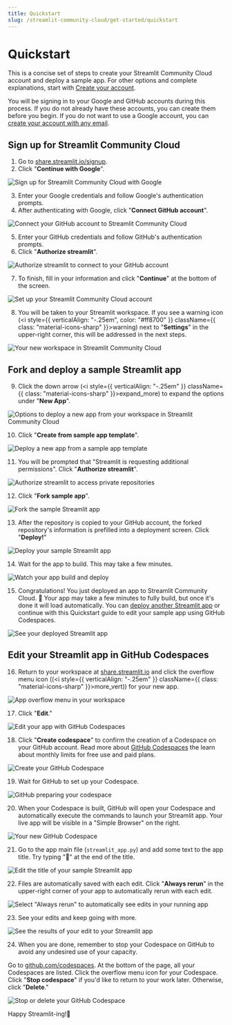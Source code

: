 ```yaml
---
title: Quickstart
slug: /streamlit-community-cloud/get-started/quickstart
---
```


# Quickstart

This is a concise set of steps to create your Streamlit Community Cloud account and deploy a sample app. For other options and complete explanations, start with [Create your account](/streamlit-community-cloud/get-started/create-your-account).

You will be signing in to your Google and GitHub accounts during this process. If you do not already have these accounts, you can create them before you begin. If you do not want to use a Google account, you can [create your account with any email](/streamlit-community-cloud/get-started/create-your-account#primary-identity-option-2-email).

## Sign up for Streamlit Community Cloud

1. Go to <a href="https://share.streamlit.io/signup" target="_blank">share.streamlit.io/signup</a>.
2. Click "**Continue with Google**".

<div style={{ maxWidth: '50%', margin: 'auto' }}>
<Image alt="Sign up for Streamlit Community Cloud with Google" src="/images/streamlit-community-cloud/sign-up-Google-XL.png" />
</div>

3. Enter your Google credentials and follow Google's authentication prompts.
4. After authenticating with Google, click "**Connect GitHub account**".

<div style={{ maxWidth: '50%', margin: 'auto' }}>
<Image alt="Connect your GitHub account to Streamlit Community Cloud" src="/images/streamlit-community-cloud/sign-up-2.png" />
</div>

5. Enter your GitHub credentials and follow GitHub's authentication prompts.
6. Click "**Authorize streamlit**".

<div style={{ maxWidth: '50%', margin: 'auto' }}>
<Image alt="Authorize streamlit to connect to your GitHub account" src="/images/streamlit-community-cloud/GitHub-auth1-none.png" />
</div>

7. To finish, fill in your information and click "**Continue**" at the bottom of the screen.

<div style={{ maxWidth: '70%', margin: 'auto' }}>
<Image alt="Set up your Streamlit Community Cloud account" src="/images/streamlit-community-cloud/sign-up-3.png" />
</div>

8. You will be taken to your Streamlit workspace. If you see a warning icon (<i style={{ verticalAlign: "-.25em", color: "#ff8700" }} className={{ class: "material-icons-sharp" }}>warning</i>) next to "**Settings**" in the upper-right corner, this will be addressed in the next steps.

<div style={{ maxWidth: '90%', margin: 'auto' }}>
<Image alt="Your new workspace in Streamlit Community Cloud" src="/images/streamlit-community-cloud/workspace-empty-warning.png" />
</div>

## Fork and deploy a sample Streamlit app

9. Click the down arrow (<i style={{ verticalAlign: "-.25em" }} className={{ class: "material-icons-sharp" }}>expand_more</i>) to expand the options under "**New App**".

<div style={{ maxWidth: '90%', margin: 'auto' }}>
<Image alt="Options to deploy a new app from your workspace in Streamlit Community Cloud" src="/images/streamlit-community-cloud/deploy-menu.png" />
</div>

10. Click "**Create from sample app template**".

<div style={{ maxWidth: '90%', margin: 'auto' }}>
<Image alt="Deploy a new app from a sample app template" src="/images/streamlit-community-cloud/deploy-sample.png" />
</div>

11. You will be prompted that "Streamlit is requesting additional permissions". Click "**Authorize streamlit**".

<div style={{ maxWidth: '50%', margin: 'auto' }}>
<Image alt="Authorize streamlit to access private repositories" src="/images/streamlit-community-cloud/GitHub-auth2-none.png" />
</div>

12. Click "**Fork sample app**".

<div style={{ maxWidth: '90%', margin: 'auto' }}>
<Image alt="Fork the sample Streamlit app" src="/images/streamlit-community-cloud/deploy-example-fork.png" />
</div>

13. After the repository is copied to your GitHub account, the forked repository's information is prefilled into a deployment screen. Click "**Deploy!**"

<div style={{ maxWidth: '90%', margin: 'auto' }}>
<Image alt="Deploy your sample Streamlit app" src="/images/streamlit-community-cloud/deploy-example-deploy.png" />
</div>

14. Wait for the app to build. This may take a few minutes.

<div style={{ maxWidth: '90%', margin: 'auto' }}>
<Image alt="Watch your app build and deploy" src="/images/streamlit-community-cloud/deploy-demo-provisioning.png" />
</div>

15. Congratulations! You just deployed an app to Streamlit Community Cloud. 🎉 Your app may take a few minutes to fully build, but once it's done it will load automatically. You can [deploy another Streamlit app](/streamlit-community-cloud/deploy-your-app) or continue with this Quickstart guide to edit your sample app using GitHub Codespaces.

<div style={{ maxWidth: '90%', margin: 'auto' }}>
<Image alt="See your deployed Streamlit app" src="/images/streamlit-community-cloud/deploy-example-done.png" />
</div>

## Edit your Streamlit app in GitHub Codespaces

16. Return to your workspace at <a href="https://share.streamlit.io" target="_blank">share.streamlit.io</a> and click the overflow menu icon ((<i style={{ verticalAlign: "-.25em" }} className={{ class: "material-icons-sharp" }}>more_vert</i>)) for your new app.

<div style={{ maxWidth: '90%', margin: 'auto' }}>
<Image alt="App overflow menu in your workspace" src="/images/streamlit-community-cloud/deploy-sample-overflow.png" />
</div>

17. Click "**Edit**."

<div style={{ maxWidth: '90%', margin: 'auto' }}>
<Image alt="Edit your app with GitHub Codespaces" src="/images/streamlit-community-cloud/deploy-sample-edit.png" />
</div>

18. Click "**Create codespace**" to confirm the creation of a Codespace on your GitHub account. Read more about [GitHub Codespaces](https://github.com/features/codespaces) the learn about monthly limits for free use and paid plans.

<div style={{ maxWidth: '90%', margin: 'auto' }}>
<Image alt="Create your GitHub Codespace" src="/images/streamlit-community-cloud/deploy-codespaces-2.png" />
</div>

19. Wait for GitHub to set up your Codespace.

<div style={{ maxWidth: '90%', margin: 'auto' }}>
<Image alt="GitHub preparing your codespace" src="/images/streamlit-community-cloud/deploy-codespaces-3.png" />
</div>

20. When your Codespace is built, GitHub will open your Codespace and automatically execute the commands to launch your Streamlit app. Your live app will be visible in a "Simple Browser" on the right.

<div style={{ maxWidth: '90%', margin: 'auto' }}>
<Image alt="Your new GitHub Codespace" src="/images/streamlit-community-cloud/deploy-sample-codespace.png" />
</div>

21. Go to the app main file (`streamlit_app.py`) and add some text to the app title. Try typing ":balloon:" at the end of the title.

<div style={{ maxWidth: '90%', margin: 'auto' }}>
<Image alt="Edit the title of your sample Streamlit app" src="/images/streamlit-community-cloud/deploy-sample-edit-title.png" />
</div>

22. Files are automatically saved with each edit. Click "**Always rerun**" in the upper-right corner of your app to automatically rerun with each edit.

<div style={{ maxWidth: '90%', margin: 'auto' }}>
<Image alt='Select "Always rerun" to automatically see edits in your running app' src="/images/streamlit-community-cloud/deploy-sample-edit-rerun.png" />
</div>

23. See your edits and keep going with more.

<div style={{ maxWidth: '90%', margin: 'auto' }}>
<Image alt="See the results of your edit to your Streamlit app" src="/images/streamlit-community-cloud/deploy-sample-edit-result.png" />
</div>

24. When you are done, remember to stop your Codespace on GitHub to avoid any undesired use of your capacity.

Go to <a href="https://github.com/codespaces" target="_blank">github.com/codespaces</a>. At the bottom of the page, all your Codespaces are listed. Click the overflow menu icon for your Codespace. Click "**Stop codespace**" if you'd like to return to your work later. Otherwise, click "**Delete**."

<div style={{ maxWidth: '90%', margin: 'auto' }}>
<Image alt="Stop or delete your GitHub Codespace" src="/images/streamlit-community-cloud/deploy-sample-codespaces.png" />
</div>

Happy Streamlit-ing!🎈
